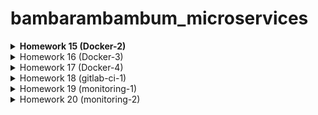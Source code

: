# bambarambambum_microservices
**<details><summary>Homework 15 (Docker-2)</summary>**
### Task 1
* What is the difference between a container and an image?
The main difference between the image and the container is the writable top layer.
To create a container, the Docker engine takes an image, adds a writable top layer and initializes various parameters (network ports, container name, identifier and resource limits).
### Task 2 - Infra
* Ready infrastructure for reddit-docker-app has the following form
1. Infra
    1. ansible
        1. environments
            1. inventory.gcp.yml
        2. playbooks
            1. base.yml
            2. deploy.yml
            3. docker.yml
            4. site.yml
        3. ansible.cfg
        4. requirements.txt
    2. packer
        1. docker.json
        2. variables.json.example
    3. terraform
        1. main.tf
        2. outputs.tf
        3. terraform.tfvars.example
        4. variables.tf
1) We bake python, pip, docker.io, pip-docker module into the image (packer + ansible provisioning)
2) With Terraform, we deploy the required number of instances from the finished image
3) We launch a playbook that checks whether everything is installed, downloads the docker image and launches it
</details>
<details><summary>Homework 16 (Docker-3)</summary>

### Task 1
To start containers with new variables without restarting the builder, use the following commands
```
docker run -d --network=reddit --network-alias=app_post_db --network-alias=app_comment_db mongo:latest
docker run -d --network=reddit --network-alias=app_post --env POST_DATABASE_HOST=app_post_db androsovm/post:1.0
docker run -d --network=reddit --network-alias=app_comment --env COMMENT_DATABASE_HOST=app_comment_db androsovm/comment:1.0
docker run -d --network=reddit -p 9292:9292 --env POST_SERVICE_HOST=app_post --env COMMENT_SERVICE_HOST=app_comment androsovm/ui:1.0
```

### Task 2
1) /ui/Dockerfile
```
FROM alpine:3.9
RUN apk --no-cache update && apk --no-cache --update add \
    ruby-full ruby-dev build-base ruby-bundler \
    && bundle install \
    && bundle clean --force
```
```
androsovm/ui        2.0                 4f32edbbdc96        3 hours ago          430MB
androsovm/ui        4.0                 b733a4f805f9        About a minute ago   236MB
```
2) /comment/Dockerfile
```
FROM alpine:3.9
RUN apk --no-cache update && apk --no-cache --update add \
    ruby-full ruby-dev build-base ruby-bundler \
    && bundle install \
    && bundle clean --force
```
```
androsovm/comment   1.0                 f2b8bb71005e        4 hours ago          784MB
androsovm/comment   3.0                 1de43db40158        About a minute ago   233MB
```
3) /post-py/Dockerfile
```
RUN apk --no-cache --update add build-base && \
    pip install --no-cache-dir -r /app/requirements.txt && \
    apk del build-base
```
```
androsovm/post      1.0                 67d1538d796c        8 hours ago          110MB
androsovm/post      2.0                 82b1e3091aa8        2 hours ago          106MB
```
For faster work of the builder, we also need to replace the ADD instructions with COPY and transfer all the steps for installing packages and copying files to the end of the Dockerfile.
</details>
<details><summary>Homework 17 (Docker-4)</summary>

### Task 1 - docker-compose.yml
1) See the docker-compose.yml and .env.example

### Task 2 - Project name
```
docker-compose [-f <arg>...] [options] [COMMAND] [ARGS...]
-p, --project-name NAME     Specify an alternate project name
                            (default: directory name)
```
Example:
```
docker-compose -p hm17 up -d
```
```
Creating network "hm17_front_net" with the default driver
Creating network "hm17_back_net" with the default driver
Creating volume "hm17_post_db" with default driver
...
```
We can also name containers using docker-compose.yml
```
some_service:
  container_name: name_name_name
```

### Task 3 - Override
1) We need to copy the source to the docker host
```
docker-machine scp -r ui/ docker-host:/home/docker-user/ui
docker-machine scp -r comment/ docker-host:/home/docker-user/comment
docker-machine scp -r post-py/ docker-host:/home/docker-user/post-py
```
2) Created a docker-compose.override.yml file
```
...
  ui:
    volumes:
      - /home/docker-user/ui:/app
    command: 'puma --debug -w 2'

  post:
    volumes:
      - /home/docker-user/post-py:/app

  comment:
    volumes:
      - /home/docker-user/comment:/app
    command: 'puma --debug -w 2'

volumes:
  ui:
  post:
  comment:
```
3) Start and check
```
docker-compose -f docker-compose.yml -f docker-compose.override.yml up -d
docker ps
```
</details>
<details><summary>Homework 18 (gitlab-ci-1)</summary>

### Task 1 - Build
1) In order for containers to run in containers (DinD), we need to re-register gitlab-runner
```
docker exec -it gitlab-runner gitlab-runner register --run-untagged --locked=false --docker-volumes /var/run/docker.sock:/var/run/docker.sock
```
2) Change build_job :, add a docker image
```
image: docker:latest
```
3) We can use the Dockerfile from previous lessons (docker-monolith)
```
script:
    - echo 'Building'
    - cd docker-monolith
    - docker build -t gitlab-docker-app:1.0 .
```
4) Now we need to refine test_unit_job:, adding an image and transferring commands from before_script:
```
test_unit_job:
  image: ruby:2.4.2
  stage: test
  services:
    - mongo:latest
  script:
    - cd reddit
    - bundle install
    - ruby simpletest.rb
```

### Task 2 - Gitlab-Runner
1) The easiest way
1.1) Because we can run infinitely many (in theory) gitlab-runner on one machine, we can launch a new container
```
docker run -d --name gitlab-runner2 --restart always \
-v /srv/gitlab-runner/config:/etc/gitlab-runner \
-v /var/run/docker.sock:/var/run/docker.sock \
gitlab/gitlab-runner:latest
```
1.2) And take advantage of non-interactive gitlab-runner registration
```
docker exec gitlab-runner2 gitlab-runner register \
           --locked=false \
           --non-interactive \
           --url http://34.107.83.160/ \
           --registration-token v3aNxnjLdRzwYUpmf19e \
           --description "Docker Runner" \
           --tag-list "linux,bionic,ubuntu,docker" \
           --executor docker \
           --docker-image "alpine:latest" \
           --docker-volumes /var/run/docker.sock:/var/run/docker.sock
```
1.3) We can repeat these steps endlessly by simply changing the name of the container

2) The hard way
2.1) We can take advantage of the ready-made role from ansible galaxy
https://galaxy.ansible.com/riemers/gitlab-runner
2.2) Instances can be deployed using terraform
2.3) We can also bake an image using packer with docker and gitlab-runner
3) Slack chat integration - #mikhail_androsov in devops-team-otus.slack.com
</details>
<details><summary>Homework 19 (monitoring-1)</summary>

### Task 1 - MongoDB-Exporter
1) We can take this exporter https://github.com/percona/mongodb_exporter
2) Need to download repository
```
git clone https://github.com/percona/mongodb_exporter.git
```
3) Go to the folder with the repository and do docker build
```
docker build -t ${USERNAME}/mongodb-exporter:1.0 .
```
4) Now add the mongodb-exporter service to docker-compose.yml
```
  mongodb-exporter:
    image: ${USERNAME}/mongodb-exporter:1.0
    container_name: mongodb-exporter
    command:
      - '--mongodb.uri=mongodb://post_db:27017'
    networks:
      - back_net
```
5) Run docker-compose
```
docker-compose up -d
```

### Task 2 - Blackbox-Exporter
1) We can use official image from dockerhub https://hub.docker.com/r/prom/blackbox-exporter
2) Since we need a configuration file for blackbox_exporter to work, create it
```
modules:
  tcp_connect:
    prober: tcp
    timeout: 5s

  http_2xx:
    prober: http
    timeout: 5s
    http:
```
3) Create a new image prom/blackbox-exporter look and add the config there.
```
FROM prom/blackbox-exporter:v0.16.0
ADD blackbox.yml /config/
```
4) Do docker build
```
docker build -t ${USERNAME}/blackbox-exporter:1.0 .
```
5) Now add the blackbox-exporter service to docker-compose.yml
blackbox-exporter:
    image: ${USERNAME}/blackbox-exporter:1.0
    container_name: blackbox-exporter
    ports:
      - '9115:9115'
    command:
      - '--config.file=/config/blackbox.yml'
    networks:
      - back_net
6) Now we need to update the prometheus.yml configuration file. We will check the availability of http and tcp
```
- job_name: 'blackbox-tcp_connect'
        metrics_path: /probe
        params:
            module: [tcp_connect]
        static_configs:
          - targets:
            - '34.78.221.243:9292'
        relabel_configs:
            -
                source_labels:
                  - __address__
                target_label: __param_target
            -
                source_labels:
                  - __param_target
                target_label: instance
            -
                replacement: "blackbox-exporter:9115"
                target_label: __address__

      - job_name: 'blackbox-http'
        metrics_path: /probe
        params:
            module: [http_2xx]
        static_configs:
          - targets:
            - '34.78.221.243:9292'
        relabel_configs:
            -
                source_labels:
                  - __address__
                target_label: __param_target
            -
                source_labels:
                  - __param_target
                target_label: instance
            -
                replacement: "blackbox-exporter:9115"
                target_label: __address__
```
7) Update the prometheus image to add the updated configuration file
```
docker build -t ${USERNAME}/prometheus .
```
8) Run docker-compose
```
docker-compose up -d
```

### Task 3 - Makefile
* See Makefile
1) make - build & push all images
2) make build_all - only build all images
3) make push_all - only push all images
</details>
<details><summary>Homework 20 (monitoring-2)</summary>

### Task 1 - * (Collect Docker metrics with Prometheus)
1) We will use the setup instructions - https://docs.docker.com/config/daemon/prometheus/
* docker-machine host - /etc/docker/daemon.json
```
{
  "metrics-addr" : "0.0.0.0:9323",
  "experimental" : true
}
```
* prometheus.yml
```
...
- job_name: 'docker'
        static_configs:
          - targets:
            - '34.78.221.243:9323'
```
2) Do not forget to reload the docker daemon
```
sudo systemctl daemon-reload
sudo systemctl restart docker
```
3) For Grafana, download a ready-made dashboard - https://grafana.com/grafana/dashboards/1229

### Task 1 - * (Collect Docker metrics with Telegraf)
1) Create a new file: /monitoring/telegraf/telegraf.conf
```
[[outputs.prometheus_client]]
    listen = ":9126"

[[inputs.docker]]
    endpoint = "unix:///var/run/docker.sock"
    container_names = []
    timeout = "5s"
    perdevice = false
    total = false
```
2) Create a new Dockerfile: /monitoring/telegraf/Dockerfile
```
FROM telegraf:1.14.3-alpine
ADD telegraf.conf /etc/telegraf/
```
3) Create a new build
```
docker build -t $USER_NAME/telegraf .
```
4) Edit a docker-compose-monitoring.yml
```
telegraf:
    image: ${USER_NAME}/telegraf
    container_name: telegraf
    volumes:
      - /var/run/docker.sock:/var/run/docker.sock
    networks:
      - back_net
```
5) Grafana dashboard is stored in the directory /monitoring/grafana/dashboards/Telegraf_Docker_Monitorings.json

### Task 1 - * (Alertmanager email notification)
1) monitoring/alertmanager/config.yml
```
route:
  receiver: 'slack-email-notifications'

receivers:
- name: 'slack-email-notifications'
  slack_configs:
  - channel: '#mikhail_androsov'
  email_configs:
    - to: $GMAIL_ACCOUNT
      from: $GMAIL_ACCOUNT
      smarthost: smtp.gmail.com:587
      auth_username: $GMAIL_ACCOUNT
      auth_identity: $GMAIL_ACCOUNT
      auth_password: $GMAIL_PASSWORD
```

### Task 2 - ** (Dashboards & datasource provisioning)
1) Create a provisioning folder (monitoring/grafana/provisioning)
2) Create a dashboards subfolder (monitoring/grafana/provisioning/dashboards) and a datasources subfolder (monitoring/grafana/provisioning/datasources)
3) Create a dash.yml file (monitoring/grafana/provisioning/dashboards/dash.yml)
```
- name: 'default'
  org_id: 1
  folder: ''
  type: 'file'
  options:
    folder: '/var/lib/grafana/dashboards'
```
4) Create a data.yml file (monitoring/grafana/provisioning/datasources/data.yml)
```
datasources:
    -  access: 'proxy'
       editable: true
       is_default: true
       name: 'Prometheus server'
       org_id: 1
       type: 'prometheus'
       url: 'http://prometheus:9090'
       version: 1
```
5) Create a Dockerfile (monitoring/grafana/Dockerfile) file and add our data to the docker image
```
FROM grafana/grafana:5.0.0
ADD ./provisioning /etc/grafana/provisioning
ADD ./dashboards /var/lib/grafana/dashboards
```
6) Build image
```
docker build -t $USER_NAME/grafana .
```
7) Update file docker-compose-monitroing.yml
```
...
  grafana:
    image: ${USER_NAME}/grafana
...
8) Restart all containers and remove the volume of Graphana (used Makefile)
```
make stop
docker volume rm docker_grafana_data
or
docker-compose down
docker-compose -f docker-compose-monitoring.yaml down
docker volume rm docker_grafana_data
```
9) Start all containers (Used Makefile)
```
make run
or
docker-compose up -d
docker-compose -f docker-compose-monitoring.yaml up -d
```

### Task 2 - ** (Stackdriver)
1) Create a folder stackdriver (monitoring/stackdriver)
2) We will use the completed image prometheuscommunity/stackdriver-exporter:v0.9.0. For his work we need GCP account credentials.
3) Create a Dockerfile file (monitorin/stackdriver/Dockerfile)
```
FROM prometheuscommunity/stackdriver-exporter:v0.9.0
ADD ./project.json /key/project.json
```
4) Build image
```
docker build -t $USER_NAME/stackdriver .
```
5) Update the Prometheus configuration and build image
```
...
      - job_name: 'stackdriver'
        static_configs:
          - targets:
            - 'stackdriver:9255'
...
docker build -t $USER_NAME/prometheus .
```
6) Update configuration docker-compose-monitoring.yml
```
...
  stackdriver:
    image: ${USER_NAME}/stackdriver
    container_name: stackdriver
    environment:
      - GOOGLE_APPLICATION_CREDENTIALS=/key/project.json
      - STACKDRIVER_EXPORTER_GOOGLE_PROJECT_ID=PROJECT_NAME
      - STACKDRIVER_EXPORTER_MONITORING_METRICS_TYPE_PREFIXES=compute.googleapis.com/instance,pubsub.googleapis.com/subscription,redis.googleapis.com/stats
    ports:
      - '9255:9255'
    networks:
      - back_net
...
```
7) Do not push a stackdriver image to the docker hub!
8) Now we can collect many metrics
* stackdriver_gce_instance_compute_googleapis_com_instance_cpu and submetrics
* stackdriver_gce_instance_compute_googleapis_com_instance_disk and submetrics
* stackdriver_gce_instance_compute_googleapis_com_instance_network and submetrics
* stackdriver_gce_instance_compute_googleapis_com_instance_uptime
* stackdriver_monitoring_scrapes_total
* and another

</details>
